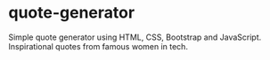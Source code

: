 # quote-generator
Simple quote generator using HTML, CSS, Bootstrap and JavaScript.
Inspirational quotes from famous women in tech.
